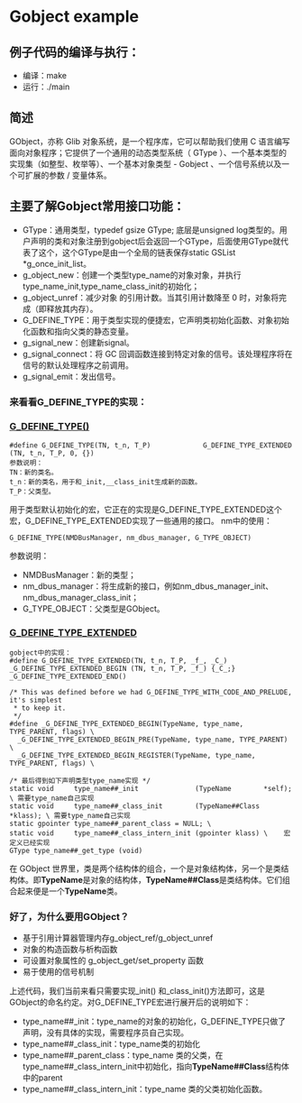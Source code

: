 #   Gobject example

##  例子代码的编译与执行：
-   编译：make
-   运行：./main

##  简述
GObject，亦称 Glib 对象系统，是一个程序库，它可以帮助我们使用 C 语言编写面向对象程序；它提供了一个通用的动态类型系统（ GType ）、一个基本类型的实现集（如整型、枚举等）、一个基本对象类型 - Gobject 、一个信号系统以及一个可扩展的参数 / 变量体系。

##   主要了解Gobject常用接口功能：
-   GType：通用类型，typedef gsize GType; 底层是unsigned log类型的。用户声明的类和对象注册到gobject后会返回一个GType，后面使用GType就代表了这个，这个GType是由一个全局的链表保存static GSList   *g_once_init_list。
-   g_object_new：创建一个类型type_name的对象对象，并执行type_name_init,type_name_class_init的初始化；
-   g_object_unref：减少对象 的引用计数。当其引用计数降至 0 时，对象将完成（即释放其内存）。
-   G_DEFINE_TYPE：用于类型实现的便捷宏，它声明类初始化函数、对象初始化函数和指向父类的静态变量。
-   g_signal_new：创建新signal。
-   g_signal_connect：将 GC 回调函数连接到特定对象的信号。该处理程序将在信号的默认处理程序之前调用。
-   g_signal_emit：发出信号。

###  来看看G_DEFINE_TYPE的实现：
### [G_DEFINE_TYPE()](https://developer-old.gnome.org/gobject/stable/gobject-Type-Information.html#G-DEFINE-TYPE:CAPS)
```
#define G_DEFINE_TYPE(TN, t_n, T_P)			    G_DEFINE_TYPE_EXTENDED (TN, t_n, T_P, 0, {})
参数说明：
TN：新的类名。
t_n：新的类名，用于和_init,__class_init生成新的函数。
T_P：父类型。
```
用于类型默认初始化的宏，它正在的实现是G_DEFINE_TYPE_EXTENDED这个宏，G_DEFINE_TYPE_EXTENDED实现了一些通用的接口。
nm中的使用：
```
G_DEFINE_TYPE(NMDBusManager, nm_dbus_manager, G_TYPE_OBJECT)
```
参数说明：
-   NMDBusManager：新的类型；
-   nm_dbus_manager：将生成新的接口，例如nm_dbus_manager_init、nm_dbus_manager_class_init；
-   G_TYPE_OBJECT：父类型是GObject。

### [G_DEFINE_TYPE_EXTENDED](https://developer-old.gnome.org/gobject/stable/gobject-Type-Information.html#G-DEFINE-TYPE-EXTENDED:CAPS)
```
gobject中的实现：
#define G_DEFINE_TYPE_EXTENDED(TN, t_n, T_P, _f_, _C_)	    _G_DEFINE_TYPE_EXTENDED_BEGIN (TN, t_n, T_P, _f_) {_C_;} _G_DEFINE_TYPE_EXTENDED_END()

/* This was defined before we had G_DEFINE_TYPE_WITH_CODE_AND_PRELUDE, it's simplest
 * to keep it.
 */
#define _G_DEFINE_TYPE_EXTENDED_BEGIN(TypeName, type_name, TYPE_PARENT, flags) \
  _G_DEFINE_TYPE_EXTENDED_BEGIN_PRE(TypeName, type_name, TYPE_PARENT) \
  _G_DEFINE_TYPE_EXTENDED_BEGIN_REGISTER(TypeName, type_name, TYPE_PARENT, flags) \

/* 最后得到如下声明类型type_name实现 */
static void     type_name##_init              (TypeName        *self); \ 需要type_name自己实现
static void     type_name##_class_init        (TypeName##Class *klass); \ 需要type_name自己实现
static gpointer type_name##_parent_class = NULL; \
static void     type_name##_class_intern_init (gpointer klass) \    宏定义已经实现
GType type_name##_get_type (void)
```
在 GObject 世界里，类是两个结构体的组合，一个是对象结构体，另一个是类结构体。即**TypeName**是对象的结构体，**TypeName##Class**是类结构体。它们组合起来便是一个**TypeName**类。

### 好了，为什么要用GObject？
-   基于引用计算器管理内存g_object_ref/g_object_unref
-   对象的构造函数与析构函数
-   可设置对象属性的 g_object_get/set_property 函数
-   易于使用的信号机制

上述代码，我们当前来看只需要实现_init() 和_class_init()方法即可，这是GObject的命名约定。对G_DEFINE_TYPE宏进行展开后的说明如下：
- type_name##_init：type_name的对象的初始化，G_DEFINE_TYPE只做了声明，没有具体的实现，需要程序员自己实现。
- type_name##_class_init：type_name类的初始化
- type_name##_parent_class：type_name 类的父类，在type_name##_class_intern_init中初始化，指向**TypeName##Class**结构体中的parent
- type_name##_class_intern_init：type_name 类的父类初始化函数。



